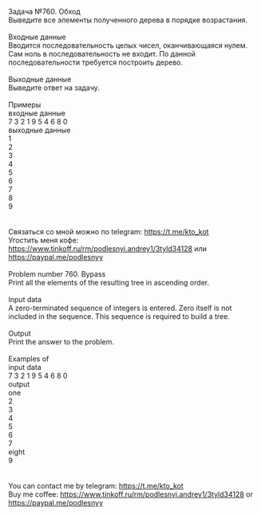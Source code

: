 Задача №760. Обход<br />Выведите все элементы полученного дерева в порядке возрастания.<br /><br />Входные данные<br />Вводится последовательность целых чисел, оканчивающаяся нулем. Сам ноль в последовательность не входит. По данной последовательности требуется построить дерево.<br /><br />Выходные данные<br />Выведите ответ на задачу.<br /><br />Примеры<br />входные данные<br />7 3 2 1 9 5 4 6 8 0<br />выходные данные<br />1<br />2<br />3<br />4<br />5<br />6<br />7<br />8<br />9<br /><br /><br />Связаться со мной можно по telegram: https://t.me/kto_kot<br />Угостить меня кофе: https://www.tinkoff.ru/rm/podlesnyi.andrey1/3tyld34128 или https://paypal.me/podlesnyy<br /><br />Problem number 760. Bypass<br />Print all the elements of the resulting tree in ascending order.<br /><br />Input data<br />A zero-terminated sequence of integers is entered. Zero itself is not included in the sequence. This sequence is required to build a tree.<br /><br />Output<br />Print the answer to the problem.<br /><br />Examples of<br />input data<br />7 3 2 1 9 5 4 6 8 0<br />output<br />one<br />2<br />3<br />4<br />5<br />6<br />7<br />eight<br />9<br /><br /><br /> You can contact me by telegram: https://t.me/kto_kot <br /> Buy me coffee: https://www.tinkoff.ru/rm/podlesnyi.andrey1/3tyld34128 or https://paypal.me/podlesnyy